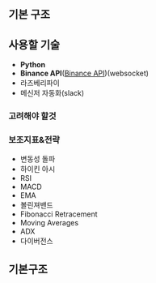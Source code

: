 ## 기본 구조

## 사용할 기술
- **Python**
- **Binance API**([Binance API](https://www.binance.com/en/binance-api))(websocket)
- 라즈베리파이
- 메신저 자동화(slack)

### 고려해야 할것

### 보조지표&전략
- 변동성 돌파
- 하이킨 아시
- RSI
- MACD
- EMA
- 볼린져밴드
- Fibonacci Retracement
- Moving Averages
- ADX
- 다이버전스


## 기본구조

